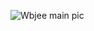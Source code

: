 ![Wbjee main pic](https://github.com/coderarka2004/My-AG-portfolio/assets/103526023/2a5baebe-5ad0-44f3-b2af-e28bfb6c3f20)
